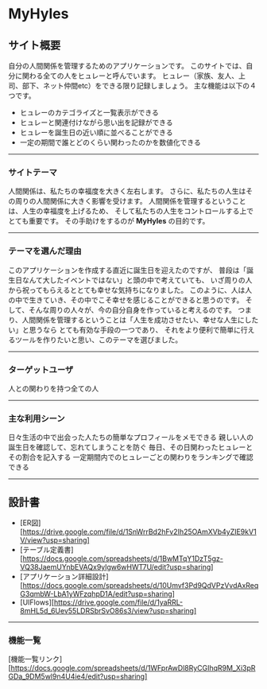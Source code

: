 # MyHyles

## サイト概要
自分の人間関係を管理するためのアプリケーションです。
このサイトでは、自分に関わる全ての人をヒュレーと呼んでいます。
ヒュレー（家族、友人、上司、部下、ネット仲間etc）をできる限り記録しましょう。
主な機能は以下の４つです。
- ヒュレーのカテゴライズと一覧表示ができる
- ヒュレーと関連付けながら思い出を記録ができる
- ヒュレーを誕生日の近い順に並べることができる
- 一定の期間で誰とどのくらい関わったのかを数値化できる

***

### サイトテーマ
人間関係は、私たちの幸福度を大きく左右します。
さらに、私たちの人生はその周りの人間関係に大きく影響を受けます。
人間関係を管理するということは、人生の幸福度を上げるため、
そして私たちの人生をコントロールする上でとても重要です。
その手助けをするのが **MyHyles** の目的です。

***

### テーマを選んだ理由
このアプリケーションを作成する直近に誕生日を迎えたのですが、
普段は「誕生日なんて大したイベントではない」と頭の中で考えていても、
いざ周りの人から祝ってもらえるととても幸せな気持ちになりました。
このように、人は人の中で生きていき、その中でこそ幸せを感じることができると思うのです。
そして、そんな周りの人々が、今の自分自身を作っていると考えるのです。
つまり、人間関係を管理するということは「人生を成功させたい、幸せな人生にしたい」と思うなら
とても有効な手段の一つであり、
それをより便利で簡単に行えるツールを作りたいと思い、このテーマを選びました。

***

### ターゲットユーザ
人との関わりを持つ全ての人

***

### 主な利用シーン
日々生活の中で出会った人たちの簡単なプロフィールをメモできる
親しい人の誕生日を確認して、忘れてしまうことを防ぐ
毎日、その日関わったヒュレーとその割合を記入する
一定期間内でのヒュレーごとの関わりをランキングで確認できる

***

## 設計書
- [ER図][https://drive.google.com/file/d/1SnWrrBd2hFv2Ih25OAmXVb4yZIE9kV1V/view?usp=sharing]
- [テーブル定義書][https://docs.google.com/spreadsheets/d/1BwMTqY1DzT5gz-VQ38JaemUYnbEVAQx9ylgw6wHWT7U/edit?usp=sharing]
- [アプリケーション詳細設計][https://docs.google.com/spreadsheets/d/10Umvf3Pd9QdVPzVvdAxReqG3qmbW-LbA1yWFzqhpD1A/edit?usp=sharing]
- [UIFlows][https://drive.google.com/file/d/1yaRRL-8mHL5d_6Uev55LDRSbrSvO86s3/view?usp=sharing]

***

### 機能一覧
[機能一覧リンク][https://docs.google.com/spreadsheets/d/1WFprAwDl8RyCGIhqR9M_Xi3pRGDa_9DM5wl9n4U4ie4/edit?usp=sharing]

